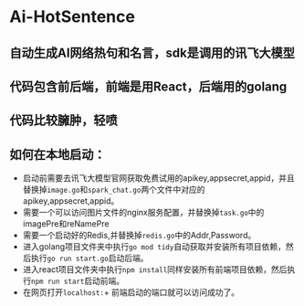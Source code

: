 # Ai-HotSentence
## 自动生成AI网络热句和名言，sdk是调用的讯飞大模型
## 代码包含前后端，前端是用React，后端用的golang
## 代码比较臃肿，轻喷
## 如何在本地启动：
- 启动前需要去讯飞大模型官网获取免费试用的apikey,appsecret,appid，并且替换掉`image.go`和`spark_chat.go`两个文件中对应的apikey,appsecret,appid。
- 需要一个可以访问图片文件的nginx服务配置，并替换掉`task.go`中的 imagePre和reNamePre
- 需要一个启动好的Redis,并替换掉`redis.go`中的Addr,Password。
- 进入golang项目文件夹中执行`go mod tidy`自动获取并安装所有项目依赖，然后执行`go run start.go`启动后端。
- 进入react项目文件夹中执行`npm install`同样安装所有前端项目依赖，然后执行`npm run start`启动前端。
- 在网页打开`localhost:`+ 前端启动的端口就可以访问成功了。
